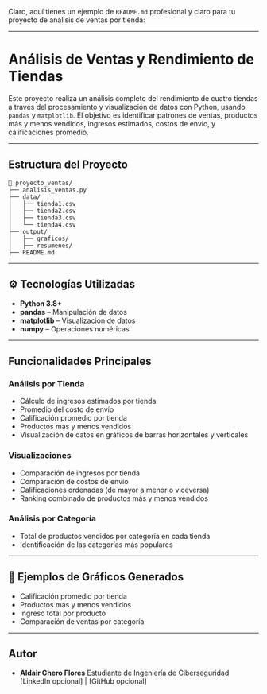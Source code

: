 Claro, aquí tienes un ejemplo de `README.md` profesional y claro para tu proyecto de análisis de ventas por tienda:

---

# Análisis de Ventas y Rendimiento de Tiendas

Este proyecto realiza un análisis completo del rendimiento de cuatro tiendas a través del procesamiento y visualización de datos con Python, usando `pandas` y `matplotlib`. El objetivo es identificar patrones de ventas, productos más y menos vendidos, ingresos estimados, costos de envío, y calificaciones promedio.

---

## Estructura del Proyecto

```
📂 proyecto_ventas/
├── analisis_ventas.py
├── data/
│   ├── tienda1.csv
│   ├── tienda2.csv
│   ├── tienda3.csv
│   └── tienda4.csv
├── output/
│   ├── graficos/
│   ├── resumenes/
├── README.md
```

---

## ⚙️ Tecnologías Utilizadas

* **Python 3.8+**
* **pandas** – Manipulación de datos
* **matplotlib** – Visualización de datos
* **numpy** – Operaciones numéricas

---

## Funcionalidades Principales

### Análisis por Tienda

* Cálculo de ingresos estimados por tienda
* Promedio del costo de envío
* Calificación promedio por tienda
* Productos más y menos vendidos
* Visualización de datos en gráficos de barras horizontales y verticales

### Visualizaciones

* Comparación de ingresos por tienda
* Comparación de costos de envío
* Calificaciones ordenadas (de mayor a menor o viceversa)
* Ranking combinado de productos más y menos vendidos

### Análisis por Categoría

* Total de productos vendidos por categoría en cada tienda
* Identificación de las categorías más populares

---

## 📸 Ejemplos de Gráficos Generados

* Calificación promedio por tienda
* Productos más y menos vendidos
* Ingreso total por producto
* Comparación de ventas por categoría

---

## Autor

* **Aldair Chero Flores**
  Estudiante de Ingeniería de Ciberseguridad
  \[LinkedIn opcional] | \[GitHub opcional]

